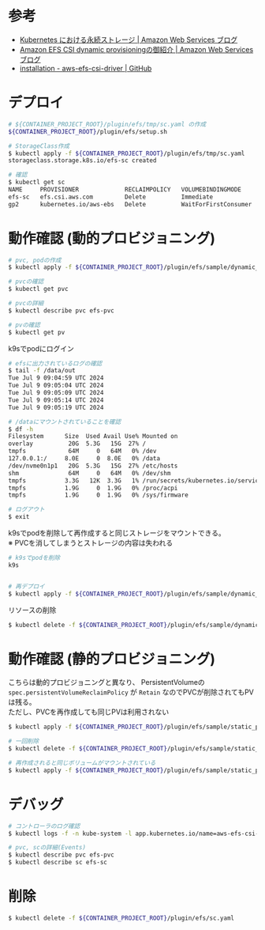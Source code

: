 # 参考
- [Kubernetes における永続ストレージ | Amazon Web Services ブログ](https://aws.amazon.com/jp/blogs/news/persistent-storage-for-kubernetes/)
- [Amazon EFS CSI dynamic provisioningの御紹介 | Amazon Web Services ブログ](https://aws.amazon.com/jp/blogs/news/amazon-efs-csi-dynamic-provisioning/)
- [installation - aws-efs-csi-driver | GitHub](https://github.com/kubernetes-sigs/aws-efs-csi-driver?tab=readme-ov-file#installation)

# デプロイ

```bash
# ${CONTAINER_PROJECT_ROOT}/plugin/efs/tmp/sc.yaml の作成
${CONTAINER_PROJECT_ROOT}/plugin/efs/setup.sh

# StorageClass作成
$ kubectl apply -f ${CONTAINER_PROJECT_ROOT}/plugin/efs/tmp/sc.yaml
storageclass.storage.k8s.io/efs-sc created

# 確認
$ kubectl get sc
NAME     PROVISIONER             RECLAIMPOLICY   VOLUMEBINDINGMODE      ALLOWVOLUMEEXPANSION   AGE
efs-sc   efs.csi.aws.com         Delete          Immediate              false                  22s
gp2      kubernetes.io/aws-ebs   Delete          WaitForFirstConsumer   false                  13d
```

# 動作確認 (動的プロビジョニング)

```bash
# pvc, podの作成
$ kubectl apply -f ${CONTAINER_PROJECT_ROOT}/plugin/efs/sample/dynamic_provisioning.yaml

# pvcの確認
$ kubectl get pvc

# pvcの詳細
$ kubectl describe pvc efs-pvc

# pvの確認
$ kubectl get pv
```

k9sでpodにログイン

```bash
# efsに出力されているログの確認
$ tail -f /data/out
Tue Jul 9 09:04:59 UTC 2024
Tue Jul 9 09:05:04 UTC 2024
Tue Jul 9 09:05:09 UTC 2024
Tue Jul 9 09:05:14 UTC 2024
Tue Jul 9 09:05:19 UTC 2024

# /dataにマウントされていることを確認
$ df -h
Filesystem      Size  Used Avail Use% Mounted on
overlay          20G  5.3G   15G  27% /
tmpfs            64M     0   64M   0% /dev
127.0.0.1:/     8.0E     0  8.0E   0% /data
/dev/nvme0n1p1   20G  5.3G   15G  27% /etc/hosts
shm              64M     0   64M   0% /dev/shm
tmpfs           3.3G   12K  3.3G   1% /run/secrets/kubernetes.io/serviceaccount
tmpfs           1.9G     0  1.9G   0% /proc/acpi
tmpfs           1.9G     0  1.9G   0% /sys/firmware

# ログアウト
$ exit
```

k9sでpodを削除して再作成すると同じストレージをマウントできる。  
※ PVCを消してしまうとストレージの内容は失われる  

```bash
# k9sでpodを削除
k9s


# 再デプロイ
$ kubectl apply -f ${CONTAINER_PROJECT_ROOT}/plugin/efs/sample/dynamic_provisioning.yaml
```

リソースの削除

```bash
$ kubectl delete -f ${CONTAINER_PROJECT_ROOT}/plugin/efs/sample/dynamic_provisioning.yaml
```

# 動作確認 (静的プロビジョニング)

こちらは動的プロビジョニングと異なり、 
PersistentVolumeの `spec.persistentVolumeReclaimPolicy` が `Retain` なのでPVCが削除されてもPVは残る。  
ただし、PVCを再作成しても同じPVは利用されない

```bash
$ kubectl apply -f ${CONTAINER_PROJECT_ROOT}/plugin/efs/sample/static_provisioning.yaml

# 一回削除
$ kubectl delete -f ${CONTAINER_PROJECT_ROOT}/plugin/efs/sample/static_provisioning.yaml

# 再作成されると同じボリュームがマウントされている
$ kubectl apply -f ${CONTAINER_PROJECT_ROOT}/plugin/efs/sample/static_provisioning.yaml
```


# デバッグ

```bash
# コントローラのログ確認
$ kubectl logs -f -n kube-system -l app.kubernetes.io/name=aws-efs-csi-driver,app=efs-csi-controller

# pvc, scの詳細(Events)
$ kubectl describe pvc efs-pvc
$ kubectl describe sc efs-sc
```


# 削除

```bash
$ kubectl delete -f ${CONTAINER_PROJECT_ROOT}/plugin/efs/sc.yaml
```